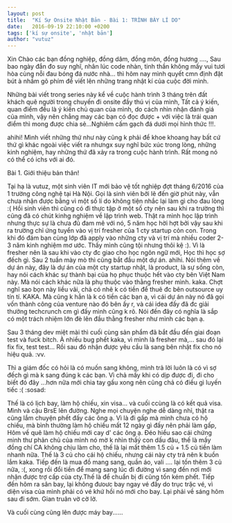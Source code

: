 ```yaml
---
layout: post
title:  "Kí Sự Onsite Nhật Bản - Bài 1: TRÌNH BÀY LÍ DO"
date:   2016-09-19 22:10:00 +0200
tags: ['kí sự onsite', 'nhật bản']
author: "vutuz"
---
```


Xin Chào các bạn đồng nghiệp, đồng dâm, đồng môn, đồng hương ...., Sau bao ngày đắn đo suy nghĩ,
nhân lúc code nhàn, tinh thần không mấy vui tươi hòa cùng nỗi đau bóng đá nước nhà... thì hôm nay
mình quyết cmn định đặt bút à nhầm gõ phím để viết lên những trang nhật kí của cuộc đời mình.

Những bài viết trong series này kể về cuộc hành trình 3 tháng trên đất khách quê người trong chuyến đi
onsite đầy thú vị của mình, Tất cả ý kiến, quan điểm đều là ý kiến chủ quan của mình, do cách nhìn nhận đánh giá
của mình, vậy nên chẳng may các bạn có đọc được + với việc là trái quan điểm thì mong được chia sẻ...Nghiêm cấm gạch đá
dưới mọi hình thức !!!.

ahihi! Mình viết những thứ như này cũng k phải để khoe khoang hay bất cứ thứ gì khác ngoài việc viết ra nhưngx suy nghĩ
bức xúc trong lòng, những kinh nghiệm, hay những thứ đã xảy ra trong cuộc hành trình. Rất mong nó có thể có ichs với ai đó.


Bài 1. Giới thiệu bản thân!

Tại hạ là vutuz, một sinh viên IT mới bảo vệ tốt nghiệp đợt tháng 6/2016 của 1 trường công nghệ tại Hà Nội.
Gọi là sinh viên bởi lẽ đến giờ phút này, vẫn chưa nhận được bằng vì một số lí do không tiện nhắc lại làm gì cho đau lòng :(
Hồi sinh viên thì cũng có đi thực tập ở một số cty nên sau khi ra trường thì cũng đã có chút kinhg nghiệm về lập trình web.
Thật ra mình học lập trình nhưng thực sự là chưa đủ đam mê với nó, 5 năm học hời hợt bởi vậy sau khi ra trường chỉ ứng tuyển
vào vị trí fresher của 1 cty startup cỏn con. Trong khi đó đám bạn cùng lớp đã apply vào những cty và vị trí mà nhiều coder 2-3 năm kinh nghiệm mơ ước. Thấy mình cũng tội nhưng thôi kệ :). Vì là fresher nên là sau khi vào cty đc giao cho học ngôn ngữ mới,
Học thì học sợ đếch gì. Sau 2 tuần mày mò thì cũng bắt đầu một dự án. ahihi. Nói thêm về dự án này, đây là dự án của một cty startup nhật, là product, là sự sống còn, hay nói cách khác sự thành bại của họ phục thuộc hết vào cty bên Việt Nam này.
Mà nói cách khác nữa là phụ thuộc vào thằng fresher mình. kaka. Chợt nghĩ sao bọn này liều vãi, chả có nhẽ k có tiền để thuê đc
bên outsource uy tín tí. KAKA. Mà cũng k hẳn là k có tiền các bạn ạ, vì cái dự án này nó đã gọi vốn thành công của venture nào đó bên ấy r, và cái idea đấy đã đc giải thưởng techcrunch cm gì đấy mình cũng k rõ. Nói đến đây có nghĩa là sắp có một trách nhiệm lớn đè lên đầu thằng fresher như mình các bạn ạ.

Sau 3 tháng dev miệt mài thì cuối cùng sản phẩm đã bắt đầu đến giai đoạn test và fuck bitch. À nhiều bug phết kaka, vì mình là fresher mà,... sau đó lại fix fix, test test... Rồi sau đó nhận được yêu cầu là sang bên nhật fix cho nó hiệu quả. :vv.

Thì a giám đốc có hỏi là có muốn sang không, mình trả lời luôn là có vì sợ đếch gì mà k sang đúng k các bạn. Vì chả mấy khi có dịp được đi, đi cho biết đó đây ...hơn nữa mới chia tay gấu xong nên cũng chả có điều gì luyến tiếc :( :sosad:

Thế là có lịch bay, làm hộ chiếu, xin visa... và cuối ccùng là có kết quả visa.
Mình và cậu BrsE lên đường. Nghe mọi chuyện nghe dễ  dàng nhỉ, thật ra cũng lắm chuyện phết đấy các ông ạ.
Vì là đi gấp mà mình chưa có hộ chiếu, mà bình thường làm hộ chiếu mất 12 ngày gì đấy nên phải làm gấp, Hôm về quê làm hộ chiếu mới cay d' các ông ạ. Đéo hiểu sao cái chứng minh thư phản chủ của mình nó mờ k nhìn thấý con dấu đâu, thế là mấy đồng chí CA không chịu làm cho, thế là lại mất thêm 1.5 củ + 1.5 củ tiền làm nhanh nữa. Thế là 3 củ cho cái hộ chiếu, nhưng cái này cty trả nên k buồn lắm kaka. Tiếp đến là mua đồ mang sang, quần áo, vali .... lại tốn thêm 3 củ nữa, :(, xong rồi đổi tiền để mang sang
lúc đi đường vì sang đến nơi mới nhận được trợ cấp của cty.Thế là để chuẩn bị đi cũng tốn kém phết. Tiếp đến hôm ra sân bay, lại không đưoưc bay ngay vé đấy do trục trặc vé, vì diện visa của mình phải có vé khứ hồi nó mới cho bay. Lại phải về sáng hôm sau đi sớm. Gian truân vờ cờ lờ.


Và cuối cùng cũng lên được máy bay......
